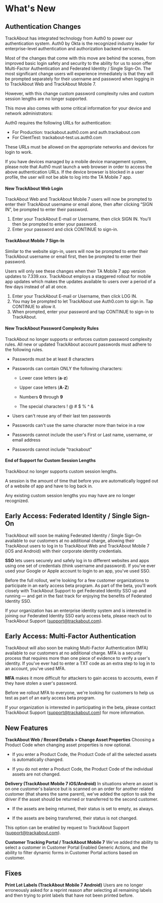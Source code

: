# What's New

Authentication Changes
----------------------

TrackAbout has integrated technology from Auth0 to power our authentication system. Auth0 by Okta is the recognized industry leader for enterprise-level authentication and authorization backend services.

Most of the changes that come with this move are behind the scenes, from improved basic login safety and security to the ability for us to soon offer Multi-Factor Authentication and Federated Identity / Single Sign-On. The most significant change users will experience immediately is that they will be prompted separately for their username and password when logging in to TrackAbout Web and TrackAbout Mobile 7. 

However, with this change custom password complexity rules and custom session lengths are no longer supported.

This move also comes with some critical information for your device and network administrators:

Auth0 requires the following URLs for authentication:

*   For Production: trackabout.auth0.com and auth.trackabout.com
*   For ClientTest: trackabout-test.us.auth0.com

These URLs must be allowed on the appropriate networks and devices for login to work.

If you have devices managed by a mobile device management system, please note that Auth0 must launch a web browser in order to access the above authentication URLs. If the device browser is blocked in a user profile, the user will not be able to log into the TA Mobile 7 app.



#### New TrackAbout Web Login
TrackAbout Web and TrackAbout Mobile 7 users will now be prompted to enter their TrackAbout username or email alone, then after clicking “SIGN IN”, be prompted to enter their password.

1. Enter your TrackAbout E-mail or Username, then click SIGN IN. You'll then be prompted to enter your password.
2. Enter your password and click CONTINUE to sign-in.


#### TrackAbout Mobile 7 Sign-In
Similar to the website sign-in, users will now be prompted to enter their TrackAbout username or email first, then be prompted to enter their password.

Users will only see these changes when their TA Mobile 7 app version updates to 7.339.xxx. TrackAbout employs a staggered rollout for mobile app updates which makes the updates available to users over a period of a few days instead of all at once.

1. Enter your TrackAbout E-mail or Username, then click LOG IN. 
2. You may be prompted to let TrackAbout use Auth0.com to sign in. Tap CONTINUE to allow it.
3. When prompted, enter your password and tap CONTINUE to sign-in to TrackAbout.



#### New TrackAbout Password Complexity Rules

TrackAbout no longer supports or enforces custom password complexity rules. All new or updated TrackAbout account passwords must adhere to the following rules.

*   Passwords must be at least 8 characters
    
*   Passwords can contain ONLY the following characters:
    
    *   Lower case letters (**a**\-**z**)
        
    *   Upper case letters (**A**\-**Z**)
        
    *   Numbers **0** through **9**
        
    *   The special characters ! @ # $ % ^ &
        
*   Users can't reuse any of their last ten passwords
    
*   Passwords can't use the same character more than twice in a row
    
*   Passwords cannot include the user's First or Last name, username, or email address
    
*   Passwords cannot include "trackabout"
    

#### End of Support for Custom Session Lengths

TrackAbout no longer supports custom session lengths.

A session is the amount of time that before you are automatically logged out of a website of app and have to log back in.

Any existing custom session lengths you may have are no longer recognized.


Early Access: Federated Identity / Single Sign-On
-------------------------------------------------

TrackAbout will soon be making Federated Identity / Single Sign-On available to our customers at no additional charge, allowing their TrackAbout users to log in to TrackAbout Web and TrackAbout Mobile 7 (iOS and Android) with their corporate identity credentials.

**SSO** lets users securely and safely log in to different websites and apps using one set of credentials (think username and password). If you've ever used your Google or Apple account to login to an app, you've used SSO.

Before the full rollout, we're looking for a few customer organizations to participate in an early access beta program. As part of the beta, you'll work closely with TrackAbout Support to get Federated Identity SSO up and running — and get in the fast track for enjoying the benefits of Federated Identity SSO.

If your organization has an enterprise identity system and is interested in joining our Federated Identity SSO early access beta, please reach out to TrackAbout Support (support@trackabout.com).


Early Access: Multi-Factor Authentication
-----------------------------------------

TrackAbout will also soon be making Multi-Factor Authentication (MFA) available to our customers at no additional charge. MFA is a security process that requires more than one piece of evidence to verify a user's identity. If you've ever had to enter a TXT code as an extra step to log in to an account, you've used MFA.

**MFA** makes it more difficult for attackers to gain access to accounts, even if they have stolen a user's password.

Before we rollout MFA to everyone, we're looking for customers to help us test as part of an early access beta program.

If your organization is interested in participating in the beta, please contact TrackAbout Support (support@trackabout.com) for more information.


New Features
------------

**TrackAbout Web / Record Details > Change Asset Properties** Choosing a Product Code when changing asset properties is now optional.

*   If you enter a Product Code, the Product Code of all the selected assets is automatically changed.
    
*   If you do not enter a Product Code, the Product Code of the individual assets are not changed.
    


**Delivery (TrackAbout Mobile 7 iOS/Android)** In situations where an asset is on one customer's balance but is scanned on an order for another related customer (that shares the same parent), we've added the option to ask the driver if the asset should be returned or transferred to the second customer.

*   If the assets are being returned, their status is set to empty, as always.
    
*   If the assets are being transferred, their status is not changed.
    

This option can be enabled by request to TrackAbout Support (support@trackabout.com).



**Customer Tracking Portal / TrackAbout Mobile 7** We've added the ability to select a customer in Customer Portal Enabled Generic Actions, and the ability to filter dynamic forms in Customer Portal actions based on customer.


Fixes
-----

**Print Lot Labels (TrackAbout Mobile 7 Android)** Users are no longer erroneously asked for a reprint reason after selecting all remaining labels and then trying to print labels that have not been printed before.

